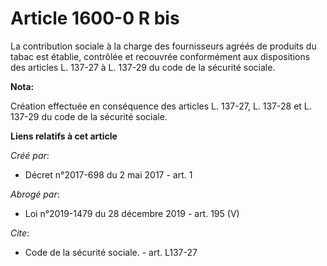 # Article 1600-0 R bis 

La contribution sociale à la charge des fournisseurs agréés de produits du tabac est établie, contrôlée et recouvrée
conformément aux dispositions des articles L. 137-27 à L. 137-29 du code de la sécurité sociale.

**Nota:**

Création effectuée en conséquence des articles L. 137-27, L. 137-28 et L. 137-29 du code de la sécurité sociale.

**Liens relatifs à cet article**

_Créé par_:

  - Décret n°2017-698 du 2 mai 2017 - art. 1

_Abrogé par_:

  - Loi n°2019-1479 du 28 décembre 2019 - art. 195 (V)

_Cite_:

  - Code de la sécurité sociale. - art. L137-27
